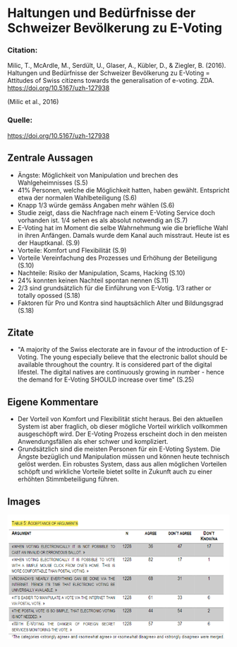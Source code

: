 # Haltungen und Bedürfnisse der Schweizer Bevölkerung zu E-Voting

### Citation:
Milic, T., McArdle, M., Serdült, U., Glaser, A., Kübler, D., & Ziegler, B. (2016). Haltungen und Bedürfnisse der Schweizer Bevölkerung zu E-Voting = Attitudes of Swiss citizens towards the generalisation of e-voting. ZDA. https://doi.org/10.5167/uzh-127938

(Milic et al., 2016)

### Quelle:
https://doi.org/10.5167/uzh-127938

## Zentrale Aussagen
- Ängste: Möglichkeit von Manipulation und brechen des Wahlgeheimnisses (S.5)
- 41% Personen, welche die Möglichkeit hatten, haben gewählt. Entspricht etwa der normalen Wahlbeteiligung (S.6)
- Knapp 1/3 würde gemäss Angaben mehr wählen (S.6)
- Studie zeigt, dass die Nachfrage nach einem E-Voting Service doch vorhanden ist. 1/4 sehen es als absolut notwendig an (S.7)
- E-Voting hat im Moment die selbe Wahrnehmung wie die briefliche Wahl in ihren Anfängen. Damals wurde dem Kanal auch misstraut. Heute ist es der Hauptkanal. (S.9)
- Vorteile: Komfort und Flexibilität (S.9)
- Vorteile Vereinfachung des Prozesses und Erhöhung der Beteiligung (S.10)
- Nachteile: Risiko der Manipulation, Scams, Hacking (S.10)
- 24% konnten keinen Nachteil spontan nennen (S.11)
- 2/3 sind grundsätzlich für die Einführung von E-Votig. 1/3 rather or totally opossed (S.18)
- Faktoren für Pro und Kontra sind hauptsächlich Alter und Bildungsgrad (S.18)

## Zitate
- "A majority of the Swiss electorate are in favour of the introduction of E-Voting. The young especially believe that the electronic ballot should be available throughout the country. It is considered part of the digital lifestel. The digital natives are continuously growing in number - hence the demand for E-Voting SHOULD increase over time" (S.25)

## Eigene Kommentare
- Der Vorteil von Komfort und Flexibilität sticht heraus. Bei den aktuellen System ist aber fraglich, ob dieser mögliche Vorteil wirklich vollkommen ausgeschöpft wird. Der E-Voting Prozess erscheint doch in den meisten Anwendungsfällen als eher schwer und kompliziert.
- Grundsätzlich sind die meisten Personen für ein E-Voting System. Die Ängste bezüglich und Manipulation müssen und können heute technisch gelöst werden. Ein robustes System, dass aus allen möglichen Vorteilen schöpft und wirkliche Vorteile bietet sollte in Zukunft auch zu einer erhöhten Stimmbeteiligung führen.

## Images
![04_Table_5_Acceptance_of_Arguments](04_Table_5_Acceptance_of_Arguments.png)